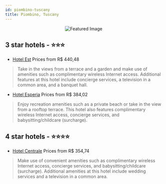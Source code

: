 ```yaml
---
id: piombino-tuscany
title: Piombino, Tuscany
---
```


<center><img src="https://i.travelapi.com/hotels/12000000/11910000/11900400/11900339/bc9fd913_z.jpg" alt="Featured Image" /></center>


##  3 star hotels - ⭐️⭐️⭐️

-    [Hotel Est](https://us.hurb.com/hotels/piombino/hotel-est-JNP-JP911594?cmp=18055) Prices from R$ 440,48
   > Take in the views from a terrace and a garden and make use of amenities such as complimentary wireless Internet access. Additional features at this hotel include concierge services, a television in a common area, and a banquet hall.
-    [Hotel Esperia](https://us.hurb.com/hotels/piombino/hotel-esperia-JNP-JP566812?cmp=18055) Prices from R$ 384,02
   > Enjoy recreation amenities such as a private beach or take in the view from a rooftop terrace. This hotel also features complimentary wireless Internet access, concierge services, and babysitting/childcare (surcharge).

##  4 star hotels - ⭐️⭐️⭐️⭐️

-    [Hotel Centrale](https://us.hurb.com/hotels/piombino/hotel-centrale-JNP-JP248949?cmp=18055) Prices from R$ 354,74
   > Make use of convenient amenities such as complimentary wireless Internet access, concierge services, and babysitting/childcare (surcharge). Additional amenities at this hotel include wedding services and a television in a common area.
